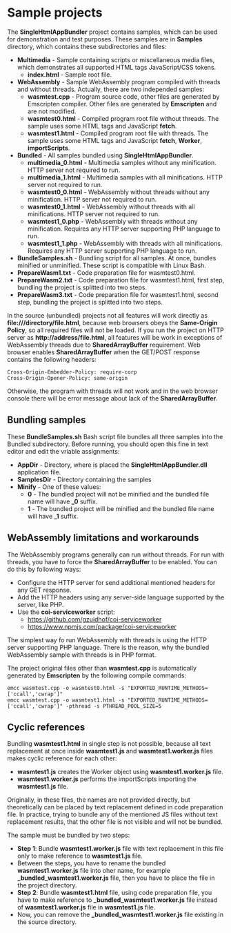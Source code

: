 # Sample projects

The **SingleHtmlAppBundler** project contains samples, which can be used for demonstration and test purposes\. These samples are in **Samples** directory, which contains these subdirectories and files:


* **Multimedia** \- Sample containing scripts or miscellaneous media files, which demonstrates all supported HTML tags JavaScript/CSS tokens\.
  * **index\.html** \- Sample root file\.
* **WebAssembly** \- Sample WebAssembly program compiled with threads and without threads\. Actually, there are two independed samples:
  * **wasmtest\.cpp** \- Program source code, other files are generated by Emscripten compiler\. Other files are generated by **Emscripten** and are not modified\.
  * **wasmtest0\.html** \- Compiled program root file without threads\. The sample uses some HTML tags and JavaScript **fetch**\.
  * **wasmtest1\.html** \- Compiled program root file with threads\. The sample uses some HTML tags and JavaScript **fetch**, **Worker**, **importScripts**\.
* **Bundled** \- All samples bundled using **SingleHtmlAppBundler**\.
  * **multimedia\_0\.html** \- Multimedia samples without any minification\. HTTP server not required to run\.
  * **multimedia\_1\.html** \- Multimedia samples with all minifications\. HTTP server not required to run\.
  * **wasmtest0\_0\.html** \- WebAssembly without threads without any minification\. HTTP server not required to run\.
  * **wasmtest0\_1\.html** \- WebAssembly without threads with all minifications\. HTTP server not required to run\.
  * **wasmtest1\_0\.php** \- WebAssembly with threads without any minification\. Requires any HTTP server supporting PHP language to run\.
  * **wasmtest1\_1\.php** \- WebAssembly with threads with all minifications\. Requires any HTTP server supporting PHP language to run\.
* **BundleSamples\.sh** \- Bundling script for all samples\. At once, bundles minified or unminified\. These script is compatible with Linux Bash\.
* **PrepareWasm1\.txt** \- Code preparation file for wasmtest0\.html\.
* **PrepareWasm2\.txt** \- Code preparation file for wasmtest1\.html, first step, bundling the project is splitted into two steps\.
* **PrepareWasm3\.txt** \- Code preparation file for wasmtest1\.html, second step, bundling the project is splitted into two steps\.

In the source \(unbundled\) projects not all features will work directly as **file:///directory/file\.html**, because web browsers obeys the **Same\-Origin Policy**, so all required files will not be loaded\. If you run the project on HTTP server as **http://address/file\.html**, all features will be work in exceptions of WebAssembly threads due to **SharedArrayBuffer** requirement\. Web browser enables **SharedArrayBuffer** when the GET/POST response contains the following headers:

```
Cross-Origin-Embedder-Policy: require-corp
Cross-Origin-Opener-Policy: same-origin
```

Otherwise, the program with threads will not work and in the web browser console there will be error message about lack of the **SharedArrayBuffer**\.

## Bundling samples

These **BundleSamples\.sh** Bash script file bundles all three samples into the Bundled subdirectory\. Before running, you should open this fine in text editor and edit the vriable assignments:


* **AppDir** \- Directory, where is placed the **SingleHtmlAppBundler\.dll** application file\.
* **SamplesDir** \- Directory containing the samples
* **Minify** \- One of these values:
  * **0** \- The bundled project will not be minified and the bundled file name will have **\_0** suffix\.
  * **1** \- The bundled project will be minified and the bundled file name will have **\_1** suffix\.

## WebAssembly limitations and workarounds

The WebAssembly programs generally can run without threads\. For run with threads, you have to force the **SharedArrayBuffer** to be enabled\. You can do this by following ways:


* Configure the HTTP server for send additional mentioned headers for any GET response\.
* Add the HTTP headers using any server\-side language supported by the server, like PHP\.
* Use the **coi\-serviceworker** script:
  * [https://github\.com/gzuidhof/coi\-serviceworker](https://github.com/gzuidhof/coi-serviceworker "https://github.com/gzuidhof/coi-serviceworker")
  * [https://www\.npmjs\.com/package/coi\-serviceworker](https://www.npmjs.com/package/coi-serviceworker "https://www.npmjs.com/package/coi-serviceworker")

The simplest way fo run WebAssembly with threads is using the HTTP server supporting PHP language\. There is the reason, why the bundled WebAssembly sample with threads is in PHP format\.

The project original files other than **wasmtest\.cpp** is automatically generated by **Emscripten** by the following compile commands:

```
emcc wasmtest.cpp -o wasmtest0.html -s "EXPORTED_RUNTIME_METHODS=['ccall','cwrap']"
emcc wasmtest.cpp -o wasmtest1.html -s "EXPORTED_RUNTIME_METHODS=['ccall','cwrap']" -pthread -s PTHREAD_POOL_SIZE=5
```

## Cyclic references

Bundling **wasmtest1\.html** in single step is not possible, because all text replacement at once inside **wasmtest1\.js** and **wasmtest1\.worker\.js** files makes cyclic reference for each other:


* **wasmtest1\.js** creates the Worker object using **wasmtest1\.worker\.js** file\.
* **wasmtest1\.worker\.js** performs the importScripts importing the **wasmtest1\.js** file\.

Originally, in these files, the names are not provided directly, but theoretically can be placed by text replacement defined in code preparation file\. In practice, trying to bundle any of the mentioned JS files without text replacement results, that the other file is not visible and will not be bundled\.

The sample must be bundled by two steps:


* **Step 1**: Bundle **wasmtest1\.worker\.js** file with text replacement in this file only to make reference to **wasmtest1\.js** file\.
* Between the steps, you have to rename the bundled **wasmtest1\.worker\.js** file into oher name, for example **\_bundled\_wasmtest1\.worker\.js** file, then you have to place the file in the project directory\.
* **Step 2**: Bundle **wasmtest1\.html** file, using code preparation file, you have to make reference to **\_bundled\_wasmtest1\.worker\.js** file instead of **wasmtest1\.worker\.js** file in **wasmtest1\.js** file\.
* Now, you can remove the **\_bundled\_wasmtest1\.worker\.js** file existing in the source directory\.




